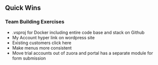 ## Quick Wins
### Team Building Exercises

* .vsproj for Docker including entire code base and stack on Github
* My Account hyper link on wordpress site
* Existing customers click here
* Make menus more consistent
* Move trial accounts out of zuora and portal has a separate module for form submission

